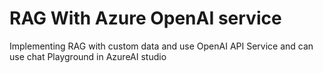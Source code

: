 # RAG With Azure OpenAI service
 Implementing RAG with custom data and use OpenAI API Service and can use chat Playground in AzureAI studio
